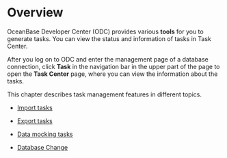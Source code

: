 Overview 
=============================

OceanBase Developer Center (ODC) provides various **tools** for you to generate tasks. You can view the status and information of tasks in Task Center. 

After you log on to ODC and enter the management page of a database connection, click **Task** in the navigation bar in the upper part of the page to open the **Task Center** page, where you can view the information about the tasks. 

This chapter describes task management features in different topics.

* [Import tasks](../9.web-odc-task-management/2.web-odc-import-tasks.md)

  

* [Export tasks](../9.web-odc-task-management/3.web-odc-export-tasks.md)

  

* [Data mocking tasks](../9.web-odc-task-management/4.web-odc-data-mocking-tasks.md)

  

* [Database Change](../9.web-odc-task-management/5.web-odc-database-change-task.md)

  



